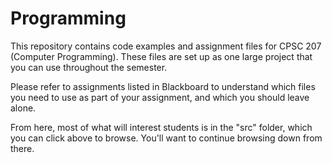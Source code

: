 Programming
===========

This repository contains code examples and assignment files for
CPSC 207 (Computer Programming). These files are set up as one
large project that you can use throughout the semester.

Please refer to assignments listed in Blackboard to understand
which files you need to use as part of your assignment, and
which you should leave alone.

From here, most of what will interest students is in the "src"
folder, which you can click above to browse. You'll want to
continue browsing down from there.
